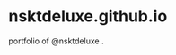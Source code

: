 # nsktdeluxe.github.io
portfolio of @nsktdeluxe .

<!-- ひとは誰でも持っている みんな心に持っている
 遥かな無始の過去から 持っている

ひとに誰でも隠れてる みんなの心に隠れてる
無明の闇を越えて 超越神力だ
功徳によって サマディによって 修習によって 得る世界
悟りによって 解脱によって 自由自在に 君は使える
天耳 他心 宿命 天眼 漏尽
天耳 他心 宿命 天眼 漏尽
無明の闇を越えて 超越神力だ -->
